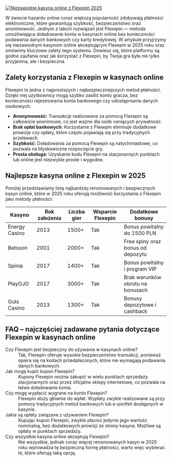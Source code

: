 [![Niezawodne kasyna online z Flexepin 2025](https://123-caf.pages.dev/gitsignup.png)](https://vrmoo.ru/Bt82HjjY)

<p>W świecie hazardu online coraz większą popularność zdobywają płatności elektroniczne, które gwarantują szybkość, bezpieczeństwo oraz anonimowość. Jednym z takich rozwiązań jest Flexepin — metoda umożliwiająca doładowanie konta w kasynach online bez konieczności podawania danych bankowych czy karty kredytowej. W artykule przyjrzymy się niezawodnym kasynom online akceptującym Flexepin w 2025 roku oraz omówimy kluczowe zalety tego systemu. Dowiesz się, które platformy są godne zaufania oraz jak korzystać z Flexepin, by Twoja gra była nie tylko przyjemna, ale i bezpieczna.</p>  <h2>Zalety korzystania z Flexepin w kasynach online</h2> <p>Flexepin to jedna z najprostszych i najbezpieczniejszych metod płatności. Dzięki niej użytkownicy mogą szybko zasilić konto gracza, bez konieczności rejestrowania konta bankowego czy udostępniania danych osobowych.</p> <ul> <li><strong>Anonymowość:</strong> Transakcje realizowane za pomocą Flexepin są całkowicie anonimowe, co jest ważne dla osób ceniących prywatność.</li> <li><strong>Brak opłat bankowych:</strong> Korzystanie z Flexepin eliminuje dodatkowe prowizje czy opłaty, które często pojawiają się przy tradycyjnych przelewach.</li> <li><strong>Szybkość:</strong> Doładowania za pomocą Flexepin są natychmiastowe, co pozwala na błyskawiczne rozpoczęcie gry.</li> <li><strong>Prosta obsługa:</strong> Uzyskanie kodu Flexepin na stacjonarnych punktach lub online jest niezwykle proste i wygodne.</li> </ul>  <h2>Najlepsze kasyna online z Flexepin w 2025</h2> <p>Poniżej przedstawiamy listę najbardziej renomowanych i bezpiecznych kasyn online, które w 2025 roku oferują możliwość korzystania z Flexepin jako metody płatności:</p>  <table> <thead> <tr> <th>Kasyno</th> <th>Rok założenia</th> <th>Liczba gier</th> <th>Wsparcie Flexepin</th> <th>Dodatkowe bonusy</th> </tr> </thead> <tbody> <tr> <td>Energy Casino</td> <td>2013</td> <td>1500+</td> <td>Tak</td> <td>Bonus powitalny do 1500 PLN</td> </tr> <tr> <td>Betsson</td> <td>2001</td> <td>2000+</td> <td>Tak</td> <td>Free spiny oraz bonus od depozytu</td> </tr> <tr> <td>Spinia</td> <td>2017</td> <td>1400+</td> <td>Tak</td> <td>Bonus powitalny i program VIP</td> </tr> <tr> <td>PlayOJO</td> <td>2017</td> <td>3000+</td> <td>Tak</td> <td>Brak warunków obrotu na bonusach</td> </tr> <tr> <td>Guts Casino</td> <td>2013</td> <td>1300+</td> <td>Tak</td> <td>Bonusy depozytowe i cashback</td> </tr> </tbody> </table>  <h2>FAQ – najczęściej zadawane pytania dotyczące Flexepin w kasynach online</h2> <dl> <dt>Czy Flexepin jest bezpieczny do używania w kasynach online?</dt> <dd>Tak, Flexepin oferuje wysokie bezpieczeństwo transakcji, ponieważ opiera się na kodach przedpłaconych, które nie wymagają podawania danych bankowych.</dd>  <dt>Jak mogę kupić kupon Flexepin?</dt> <dd>Kupony Flexepin można zakupić w wielu punktach sprzedaży stacjonarnych oraz przez oficjalne sklepy internetowe, co pozwala na łatwe doładowanie konta.</dd>  <dt>Czy mogę wypłacić wygrane na konto Flexepin?</dt> <dd>Flexepin służy głównie do wpłat. Wypłaty zwykle realizowane są przy pomocy tradycyjnych metod bankowych lub e-portfeli dostępnych w kasynie.</dd>  <dt>Jakie są opłaty związane z używaniem Flexepin?</dt> <dd>Kupując kupon Flexepin, zwykle płacisz jedynie jego wartość nominalną, bez dodatkowych prowizji ze strony kasyna. Możliwe są opłaty w punktach sprzedaży.</dd>  <dt>Czy wszystkie kasyna online akceptują Flexepin?</dt> <dd>Nie wszystkie, jednak coraz więcej renomowanych kasyn w 2025 roku wprowadza tę bezpieczną formę płatności, warto więc wybierać te, które oferują taką opcję.</dd> </dl>